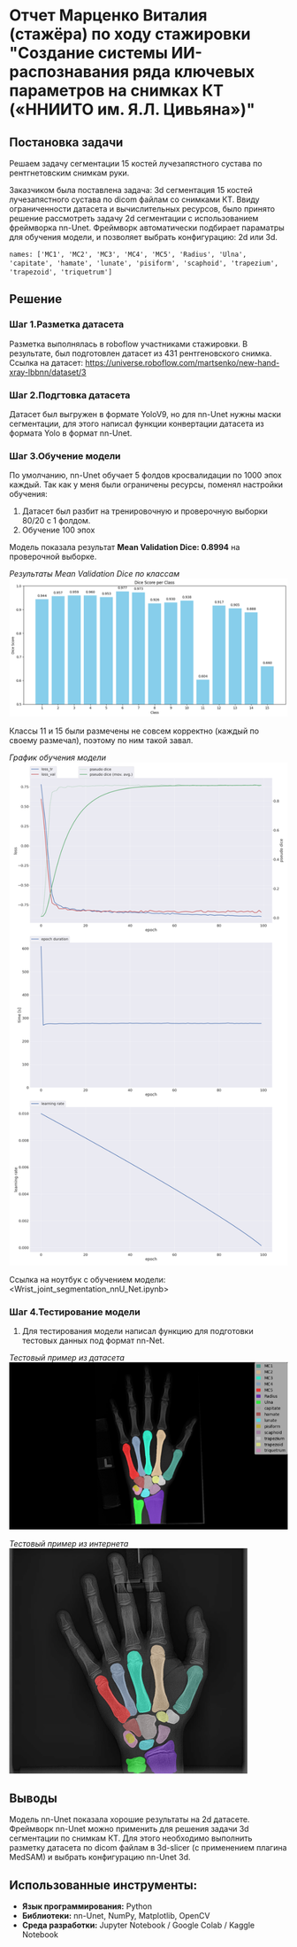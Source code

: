 # Отчет Марценко Виталия (стажёра) по ходу стажировки "Создание системы ИИ-распознавания ряда ключевых параметров на снимках КТ («ННИИТО им. Я.Л. Цивьяна»)"

## Постановка задачи
Решаем задачу сегментации 15 костей лучезапястного сустава по рентгнетовским снимкам руки.  

Заказчиком была поставлена задача: 3d сегментация 15 костей лучезапястного сустава по dicom файлам со снимками КТ. Ввиду ограниченности датасета и вычислительных ресурсов, было принято решение рассмотреть задачу 2d сегментации с использованием фреймворка nn-Unet. Фреймворк автоматически подбирает параматры для обучения модели, и позволяет выбрать конфигурацию: 2d или 3d.
```
names: ['MC1', 'MC2', 'MC3', 'MC4', 'MC5', 'Radius', 'Ulna', 'capitate', 'hamate', 'lunate', 'pisiform', 'scaphoid', 'trapezium', 'trapezoid', 'triquetrum']
```

## Решение
### Шаг 1.Разметка датасета
Разметка выполнялась в roboflow участниками стажировки. В результате, был подготовлен датасет из 431 рентгеновского снимка.  
Ссылка на датасет: <https://universe.roboflow.com/martsenko/new-hand-xray-lbbnn/dataset/3>

### Шаг 2.Подгтовка датасета
Датасет был выгружен в формате YoloV9, но для nn-Unet нужны маски сегментации, для этого написал функции конвертации датасета из формата Yolo в формат nn-Unet.

### Шаг 3.Обучение модели
По умолчанию, nn-Unet обучает 5 фолдов кросвалидации по 1000 эпох каждый. Так как у меня были ограничены ресурсы, поменял настройки обучения: 
1. Датасет был разбит на тренировочную и проверочную выборки 80/20 c 1 фолдом.
2. Обучение 100 эпох  

Модель показала результат **Mean Validation Dice: 0.8994** на проверочной выборке.   

*Результаты Mean Validation Dice по классам*
![Результаты обучения](images/valid_results.png)

Классы 11 и 15 были размечены не совсем корректно (каждый по своему размечал), поэтому по ним такой завал.

*График обучения модели*
![График обучения](images/progress.png)

Ссылка на ноутбук с обучением модели: <Wrist_joint_segmentation_nnU_Net.ipynb>

### Шаг 4.Тестирование модели
1. Для тестирования модели написал функцию для подготовки тестовых данных под формат nn-Net.
   
*Тестовый пример из датасета*  
![Тестовый пример из датасета](images/test1.png)
  
*Тестовый пример из интернета*  
![Тестовый пример из интернета](images/test2.png)


## Выводы
Модель nn-Unet показала хорошие результаты на 2d датасете. Фреймворк nn-Unet можно применить для решения задачи 3d сегментации по снимкам КТ.
Для этого необходимо выполнить разметку датасета по dicom файлам в 3d-slicer (с применением плагина MedSAM) и выбрать конфигурацию nn-Unet 3d.


## Использованные инструменты:
- **Язык программирования:** Python
- **Библиотеки:** nn-Unet, NumPy, Matplotlib, OpenCV
- **Среда разработки:** Jupyter Notebook / Google Colab / Kaggle Notebook
